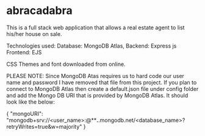 # abracadabra
This is a full stack web application that allows a real estate agent to list his/her house on sale.

Technologies used:
Database: MongoDB Atlas,
Backend: Express js
Frontend: EJS

CSS Themes and font downloaded from online.

PLEASE NOTE:
Since MongoDB Atas requires us to hard code our user name and password I have removed that file from this project. If you plan to connect to MongoDB Atlas 
then create a default.json file under config folder and add the Mongo DB URI that is provided by MongoDB Atlas. It should look like the below:

{
    "mongoURI": "mongodb+srv://<user_name>:<password>@********.******.mongodb.net/<database_name>?retryWrites=true&w=majority"
}
